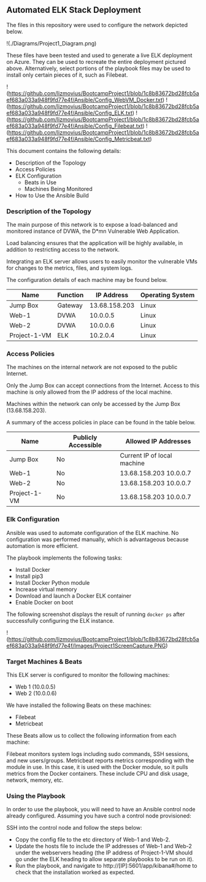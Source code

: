 ## Automated ELK Stack Deployment

The files in this repository were used to configure the network depicted below.

!(./Diagrams/Project1_Diagram.png)

These files have been tested and used to generate a live ELK deployment on Azure. They can be used to recreate the entire deployment pictured above. Alternatively, select portions of the playbook files may be used to install only certain pieces of it, such as Filebeat.

!(https://github.com/lizmovius/BootcampProject1/blob/1c8b83672bd28fcb5aef683a033a948f9fd77e4f/Ansible/Config_WebVM_Docker.txt) 
!(https://github.com/lizmovius/BootcampProject1/blob/1c8b83672bd28fcb5aef683a033a948f9fd77e4f/Ansible/Config_ELK.txt) 
!(https://github.com/lizmovius/BootcampProject1/blob/1c8b83672bd28fcb5aef683a033a948f9fd77e4f/Ansible/Config_Filebeat.txt) 
!(https://github.com/lizmovius/BootcampProject1/blob/1c8b83672bd28fcb5aef683a033a948f9fd77e4f/Ansible/Config_Metricbeat.txt)

This document contains the following details:
- Description of the Topology
- Access Policies
- ELK Configuration
  - Beats in Use
  - Machines Being Monitored
- How to Use the Ansible Build


### Description of the Topology

The main purpose of this network is to expose a load-balanced and monitored instance of DVWA, the D*mn Vulnerable Web Application.

Load balancing ensures that the application will be highly available, in addition to restricting access to the network.

Integrating an ELK server allows users to easily monitor the vulnerable VMs for changes to the metrics, files, and system logs.

The configuration details of each machine may be found below.

| Name         | Function | IP Address    | Operating System |
|--------------|----------|---------------|------------------|
| Jump Box     | Gateway  | 13.68.158.203 | Linux            |
| Web-1        | DVWA     | 10.0.0.5      | Linux            |
| Web-2        | DVWA     | 10.0.0.6      | Linux            |
| Project-1-VM | ELK      | 10.2.0.4      | Linux            |

### Access Policies

The machines on the internal network are not exposed to the public Internet. 

Only the Jump Box can accept connections from the Internet. Access to this machine is only allowed from the IP address of the local machine.

Machines within the network can only be accessed by the Jump Box (13.68.158.203).

A summary of the access policies in place can be found in the table below.

| Name         | Publicly Accessible | Allowed IP Addresses                        |
|--------------|---------------------|---------------------------------------------|
| Jump Box     | No                  | Current IP of local machine                 |
| Web-1        | No                  | 13.68.158.203 10.0.0.7                      |
| Web-2        | No                  | 13.68.158.203 10.0.0.7                      |
| Project-1-VM | No                  | 13.68.158.203 10.0.0.7                      |

### Elk Configuration

Ansible was used to automate configuration of the ELK machine. No configuration was performed manually, which is advantageous because automation is more efficient.

The playbook implements the following tasks:
- Install Docker
- Install pip3
- Install Docker Python module
- Increase virtual memory
- Download and launch a Docker ELK container
- Enable Docker on boot

The following screenshot displays the result of running `docker ps` after successfully configuring the ELK instance.

!(https://github.com/lizmovius/BootcampProject1/blob/1c8b83672bd28fcb5aef683a033a948f9fd77e4f/Images/Project1ScreenCapture.PNG)

### Target Machines & Beats
This ELK server is configured to monitor the following machines: 
- Web 1 (10.0.0.5)
- Web 2 (10.0.0.6)

We have installed the following Beats on these machines:
- Filebeat
- Metricbeat

These Beats allow us to collect the following information from each machine:

Filebeat monitors system logs including sudo commands, SSH sessions, and new users/groups. Metricbeat reports metrics corresponding with the module in use. In this case, it is used with the Docker module, so it pulls metrics from the Docker containers. These include CPU and disk usage, network, memory, etc.

### Using the Playbook
In order to use the playbook, you will need to have an Ansible control node already configured. Assuming you have such a control node provisioned: 

SSH into the control node and follow the steps below:
- Copy the config file to the etc directory of Web-1 and Web-2.
- Update the hosts file to include the IP addresses of Web-1 and Web-2 under the webservers heading (the IP address of Project-1-VM should go under the ELK heading to allow separate playbooks to be run on it).
- Run the playbook, and navigate to http://[IP]:5601/app/kibana#/home to check that the installation worked as expected.
